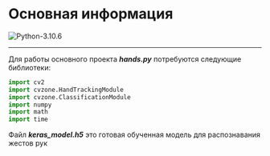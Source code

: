 # Основная информация

![Python-3.10.6](https://img.shields.io/badge/Python-v3.10.6-blue?style=for-the-badge)

---

Для работы основного проекта ***hands.py*** потребуются следующие библиотеки: 

```python
import cv2
import cvzone.HandTrackingModule
import cvzone.ClassificationModule
import numpy
import math
import time
```


Файл ***keras_model.h5*** это готовая обученная модель для распознавания жестов рук
